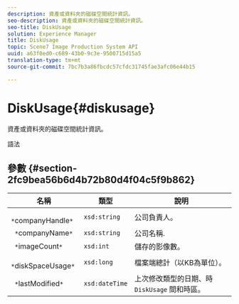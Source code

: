 ```yaml
---
description: 資產或資料夾的磁碟空間統計資訊。
seo-description: 資產或資料夾的磁碟空間統計資訊。
seo-title: DiskUsage
solution: Experience Manager
title: DiskUsage
topic: Scene7 Image Production System API
uuid: a63f0ed0-c689-43b0-9c3e-9500715d15a5
translation-type: tm+mt
source-git-commit: 7bc7b3a86fbcdc57cfdc31745fae3afc06e44b15

---
```



# DiskUsage{#diskusage}

資產或資料夾的磁碟空間統計資訊。

語法

## 參數 {#section-2fc9bea56b6d4b72b80d4f04c5f9b862}

| 名稱 | 類型 | 說明 |
|---|---|---|
| ` *`companyHandle`*` | `xsd:string` | 公司負責人。 |
| ` *`companyName`*` | `xsd:string` | 公司名稱. |
| ` *`imageCount`*` | `xsd:int` | 儲存的影像數。 |
| ` *`diskSpaceUsage`*` | `xsd:long` | 檔案端總計（以KB為單位）。 |
| ` *`lastModified`*` | `xsd:dateTime` | 上次修改類型的日期、時 `DiskUsage` 間和時區。 |

